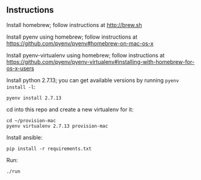 ## Instructions

Install homebrew; follow instructions at http://brew.sh

Install pyenv using homebrew; follow instructions at https://github.com/pyenv/pyenv#homebrew-on-mac-os-x

Install pyenv-virtualenv using homebrew; follow instructions at https://github.com/pyenv/pyenv-virtualenv#installing-with-homebrew-for-os-x-users

Install python 2.7.13; you can get available versions by running `pyenv install -l`:

    pyenv install 2.7.13

cd into this repo and create a new virtualenv for it:

    cd ~/provision-mac
    pyenv virtualenv 2.7.13 provision-mac

Install ansible:

    pip install -r requirements.txt

Run:

    ./run
